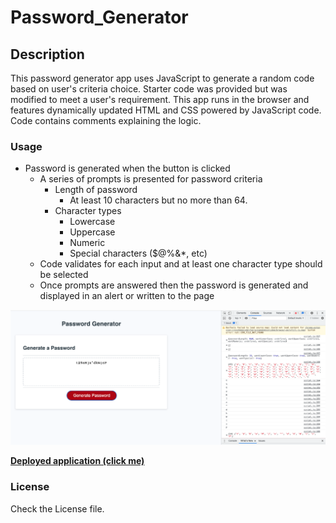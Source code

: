 # Password_Generator

## Description

This password generator app uses JavaScript to generate a random code based on user's criteria choice. Starter code was provided but was modified to meet a user's requirement. This app runs in the browser and features dynamically updated HTML and CSS powered by JavaScript code. Code contains comments explaining the logic.

### Usage

- Password is generated when the button is clicked
  - A series of prompts is presented for password criteria
    - Length of password
      - At least 10 characters but no more than 64.
    - Character types
      - Lowercase
      - Uppercase
      - Numeric
      - Special characters ($@%&\*, etc)
  - Code validates for each input and at least one character type should be selected
  - Once prompts are answered then the password is generated and displayed in an alert or written to the page

![Example of result](./assets/Screenshot%202023-01-16%20at%2015.15.17.png)

[**Deployed application (click me)**](https://drzazga88.github.io/Password_Generator/)

### License

Check the License file.
